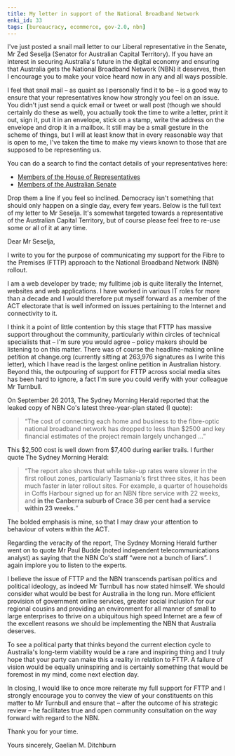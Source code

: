 ```yaml
---
title: My letter in support of the National Broadband Network
enki_id: 33
tags: [bureaucracy, ecommerce, gov-2.0, nbn]
---
```

I've just posted a snail mail letter to our Liberal representative in the Senate, Mr Zed Seselja (Senator for Australian Capital Territory). If you have an interest in securing Australia's future in the digital economy and ensuring that Australia gets the National Broadband Network (NBN) it deserves, then I encourage you to make your voice heard now in any and all ways possible.

I feel that snail mail – as quaint as I personally find it to be – is a good way to ensure that your representatives know how strongly you feel on an issue. You didn't just send a quick email or tweet or wall post (though we should certainly do these as well), you actually took the time to write a letter, print it out, sign it, put it in an envelope, stick on a stamp, write the address on the envelope and drop it in a mailbox. It still may be a small gesture in the scheme of things, but I will at least know that in every reasonable way that is open to me, I've taken the time to make my views known to those that are supposed to be representing us.

You can do a search to find the contact details of your representatives here:

- [Members of the House of Representatives](http://www.aph.gov.au/Senators_and_Members/Senators)
- [Members of the Australian Senate](http://www.aph.gov.au/Senators_and_Members/Senators)

Drop them a line if you feel so inclined. Democracy isn't something that should only happen on a single day, every few years. Below is the full text of my letter to Mr Seselja. It's somewhat targeted towards a representative of the Australian Capital Territory, but of course please feel free to re-use some or all of it at any time.

Dear Mr Seselja,

I write to you for the purpose of communicating my support for the Fibre to the Premises (FTTP) approach to the National Broadband Network (NBN) rollout.

I am a web developer by trade; my fulltime job is quite literally the Internet, websites and web applications. I have worked in various IT roles for more than a decade and I would therefore put myself forward as a member of the ACT electorate that is well informed on issues pertaining to the Internet and connectivity to it.

I think it a point of little contention by this stage that FTTP has massive support throughout the community, particularly within circles of technical specialists that – I'm sure you would agree – policy makers should be listening to on this matter. There was of course the headline-making online petition at change.org (currently sitting at 263,976 signatures as I write this letter), which I have read is the largest online petition in Australian history. Beyond this, the outpouring of support for FTTP across social media sites has been hard to ignore, a fact I'm sure you could verify with your colleague Mr Turnbull.

On September 26 2013, The Sydney Morning Herald reported that the leaked copy of NBN Co's latest three-year-plan stated (I quote):

> “The cost of connecting each home and business to the fibre-optic national broadband network has dropped to less than $2500 and key financial estimates of the project remain largely unchanged ...”

This $2,500 cost is well down from $7,400 during earlier trails. I further quote The Sydney Morning Herald:

> “The report also shows that while take-up rates were slower in the first rollout zones, particularly Tasmania's first three sites, it has been much faster in later rollout sites. For example, a quarter of households in Coffs Harbour signed up for an NBN fibre service with 22 weeks, and **in the Canberra suburb of Crace 36 per cent had a service within 23 weeks.**”

The bolded emphasis is mine, so that I may draw your attention to behaviour of voters within the ACT.

Regarding the veracity of the report, The Sydney Morning Herald further went on to quote Mr Paul Budde (noted independent telecommunications analyst) as saying that the NBN Co's staff “were not a bunch of liars”. I again implore you to listen to the experts.

I believe the issue of FTTP and the NBN transcends partisan politics and political ideology, as indeed Mr Turnbull has now stated himself. We should consider what would be best for Australia in the long run. More efficient provision of government online services, greater social inclusion for our regional cousins and providing an environment for all manner of small to large enterprises to thrive on a ubiquitous high speed Internet are a few of the excellent reasons we should be implementing the NBN that Australia deserves.

To see a political party that thinks beyond the current election cycle to Australia's long-term viability would be a rare and inspiring thing and I truly hope that your party can make this a reality in relation to FTTP. A failure of vision would be equally uninspiring and is certainly something that would be foremost in my mind, come next election day.

In closing, I would like to once more reiterate my full support for FTTP and I strongly encourage you to convey the view of your constituents on this matter to Mr Turnbull and ensure that – after the outcome of his strategic review – he facilitates true and open community consultation on the way forward with regard to the NBN.

Thank you for your time.

Yours sincerely,
Gaelian M. Ditchburn
